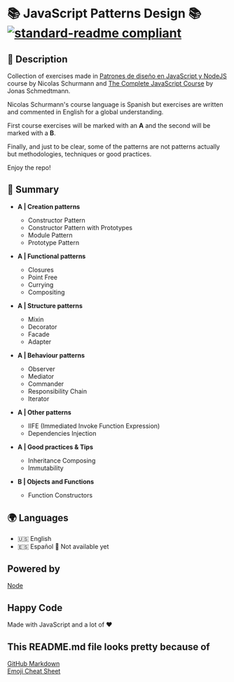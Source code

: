 # :books: JavaScript Patterns Design :books: [![standard-readme compliant](https://img.shields.io/badge/readme%20style-standard-brightgreen.svg?style=flat-square)](https://github.com/RichardLitt/standard-readme)

## 🔖 Description

Collection of exercises made in [Patrones de diseño en JavaScript y NodeJS](https://www.udemy.com/course/patrones-de-diseno-en-javascript-y-nodejs/) course by Nicolas Schurmann and [The Complete JavaScript Course](https://www.udemy.com/course/the-complete-javascript-course/) by Jonas Schmedtmann.

Nicolas Schurmann's course language is Spanish but exercises are written and commented in English for a global understanding.

First course exercises will be marked with an **A** and the second will be marked with a **B**.

Finally, and just to be clear, some of the patterns are not patterns actually but methodologies, techniques or good practices.

Enjoy the repo!

## 📖 Summary

* **A | Creation patterns**
    * Constructor Pattern
    * Constructor Pattern with Prototypes
    * Module Pattern
    * Prototype Pattern

* **A | Functional patterns**
    * Closures
    * Point Free
    * Currying
    * Compositing

* **A | Structure patterns**
    * Mixin
    * Decorator
    * Facade
    * Adapter

* **A | Behaviour patterns**
    * Observer
    * Mediator
    * Commander
    * Responsibility Chain
    * Iterator

* **A | Other patterns**
    * IIFE (Immediated Invoke Function Expression)
    * Dependencies Injection

* **A | Good practices & Tips**
    * Inheritance Composing
    * Immutability

* **B | Objects and Functions**
    * Function Constructors

## :earth_africa: Languages

* :us: English
* :es: Español :wrench: Not available yet

## Powered by

[Node](https://nodejs.org/)

## Happy Code

Made with JavaScript and a lot of ❤️

## This README.md file looks pretty because of

[GitHub Markdown](https://guides.github.com/features/mastering-markdown/) \
[Emoji Cheat Sheet](https://www.webfx.com/tools/emoji-cheat-sheet/)
